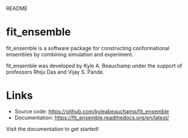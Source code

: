 ######
README
######

fit_ensemble
============

fit_ensemble is a software package for constructing conformational ensembles
by combining simulation and experiment.  

fit_ensemble was developed by Kyle A. Beauchamp under the support of professors Rhiju Das and Vijay S. Pande.

Links
=====

- Source code: https://github.com/kyleabeauchamp/fit_ensemble
- Documentation: https://fit_ensemble.readthedocs.org/en/latest/

Visit the documentation to get started!

